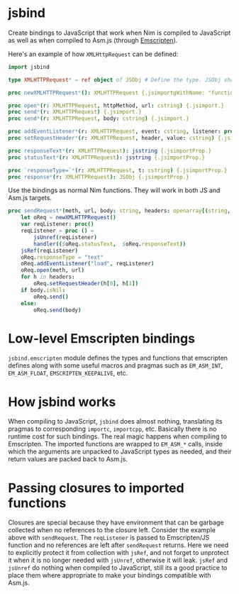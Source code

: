 # jsbind

Create bindings to JavaScript that work when Nim is compiled to JavaScript as well as when compiled to Asm.js (through [Emscripten](http://emscripten.org)).

Here's an example of how `XMLHttpRequest` can be defined:
```nim
import jsbind

type XMLHTTPRequest* = ref object of JSObj # Define the type. JSObj should be the root class for such types.

proc newXMLHTTPRequest*(): XMLHTTPRequest {.jsimportgWithName: "function(){return (window.XMLHttpRequest)?new XMLHttpRequest():new ActiveXObject('Microsoft.XMLHTTP')}".}

proc open*(r: XMLHTTPRequest, httpMethod, url: cstring) {.jsimport.}
proc send*(r: XMLHTTPRequest) {.jsimport.}
proc send*(r: XMLHTTPRequest, body: cstring) {.jsimport.}

proc addEventListener*(r: XMLHTTPRequest, event: cstring, listener: proc()) {.jsimport.}
proc setRequestHeader*(r: XMLHTTPRequest, header, value: cstring) {.jsimport.}

proc responseText*(r: XMLHTTPRequest): jsstring {.jsimportProp.}
proc statusText*(r: XMLHTTPRequest): jsstring {.jsimportProp.}

proc `responseType=`*(r: XMLHTTPRequest, t: cstring) {.jsimportProp.}
proc response*(r: XMLHTTPRequest): JSObj {.jsimportProp.}
```
Use the bindings as normal Nim functions. They will work in both JS and Asm.js targets.
```nim
proc sendRequest*(meth, url, body: string, headers: openarray[(string, string)], handler: Handler) =
    let oReq = newXMLHTTPRequest()
    var reqListener: proc()
    reqListener = proc () =
        jsUnref(reqListener)
        handler(($oReq.statusText,  $oReq.responseText))
    jsRef(reqListener)
    oReq.responseType = "text"
    oReq.addEventListener("load", reqListener)
    oReq.open(meth, url)
    for h in headers:
        oReq.setRequestHeader(h[0], h[1])
    if body.isNil:
        oReq.send()
    else:
        oReq.send(body)
```

# Low-level Emscripten bindings
`jsbind.emscripten` module defines the types and functions that emscripten defines along with some useful macros and pragmas such as `EM_ASM_INT`, `EM_ASM_FLOAT`, `EMSCRIPTEN_KEEPALIVE`, etc.

# How jsbind works
When compiling to JavaScript, `jsbind` does almost nothing, translating its pragmas to corresponding `importc`, `importcpp`, etc. Basically there is no runtime cost for such bindings. The real magic happens when compiling to Emscripten. The imported functions are wrapped to `EM_ASM_*` calls, inside which the arguments are unpacked to JavaScript types as needed, and their return values are packed back to Asm.js.

# Passing closures to imported functions
Closures are special because they have environment that can be garbage collected when no references to the closure left. Consider the example above with `sendRequest`. The `reqListener` is passed to Emscripten/JS function and no references are left after `sendRequest` returns. Here we need to explicitly protect it from collection with `jsRef`, and not forget to unprotect it when it is no longer needed with `jsUnref`, otherwise it will leak. `jsRef` and `jsUnref` do nothing when compiled to JavaScript, still its a good practice to place them where appropriate to make your bindings compatible with Asm.js.
